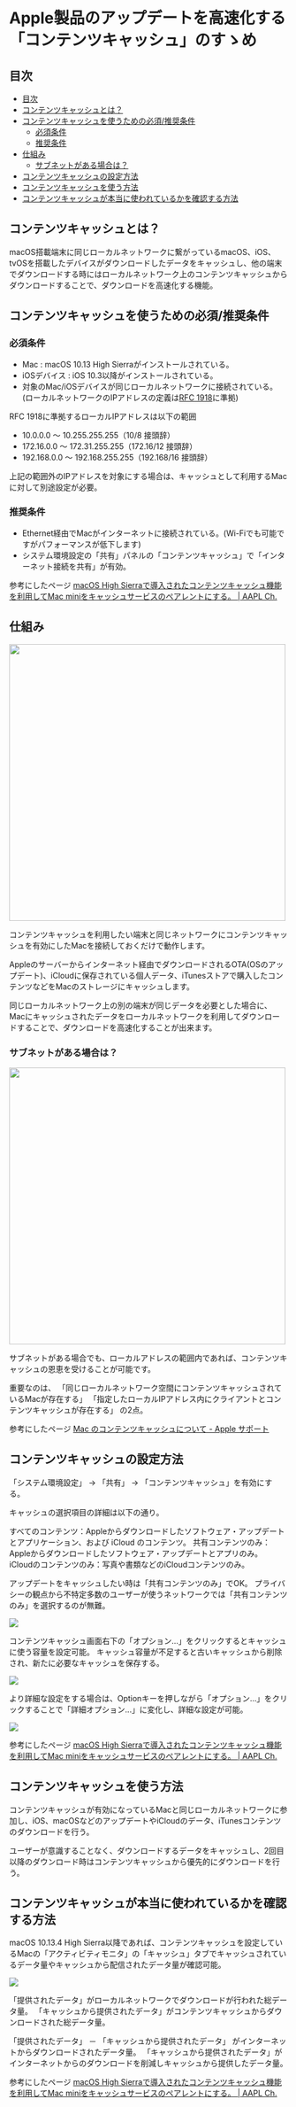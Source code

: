 # Apple製品のアップデートを高速化する「コンテンツキャッシュ」のすゝめ

## 目次

<!-- TOC depthFrom:2 -->

- [目次](#目次)
- [コンテンツキャッシュとは？](#コンテンツキャッシュとは)
- [コンテンツキャッシュを使うための必須/推奨条件](#コンテンツキャッシュを使うための必須推奨条件)
    - [必須条件](#必須条件)
    - [推奨条件](#推奨条件)
- [仕組み](#仕組み)
    - [サブネットがある場合は？](#サブネットがある場合は)
- [コンテンツキャッシュの設定方法](#コンテンツキャッシュの設定方法)
- [コンテンツキャッシュを使う方法](#コンテンツキャッシュを使う方法)
- [コンテンツキャッシュが本当に使われているかを確認する方法](#コンテンツキャッシュが本当に使われているかを確認する方法)

<!-- /TOC -->

<div style="page-break-before:always"></div>

## コンテンツキャッシュとは？
macOS搭載端末に同じローカルネットワークに繋がっているmacOS、iOS、tvOSを搭載したデバイスがダウンロードしたデータをキャッシュし、他の端末でダウンロードする時にはローカルネットワーク上のコンテンツキャッシュからダウンロードすることで、ダウンロードを高速化する機能。

## コンテンツキャッシュを使うための必須/推奨条件

### 必須条件
- Mac : macOS 10.13 High Sierraがインストールされている。
- iOSデバイス : iOS 10.3以降がインストールされている。
-  対象のMac/iOSデバイスが同じローカルネットワークに接続されている。(ローカルネットワークのIPアドレスの定義は[RFC 1918](https://ja.wikipedia.org/wiki/%E3%83%97%E3%83%A9%E3%82%A4%E3%83%99%E3%83%BC%E3%83%88%E3%83%8D%E3%83%83%E3%83%88%E3%83%AF%E3%83%BC%E3%82%AF)に準拠)

RFC 1918に準拠するローカルIPアドレスは以下の範囲
- 10.0.0.0 〜 10.255.255.255（10/8 接頭辞）
- 172.16.0.0 〜 172.31.255.255（172.16/12 接頭辞）
- 192.168.0.0 〜 192.168.255.255（192.168/16 接頭辞）

上記の範囲外のIPアドレスを対象にする場合は、キャッシュとして利用するMacに対して別途設定が必要。

### 推奨条件
- Ethernet経由でMacがインターネットに接続されている。(Wi-Fiでも可能ですがパフォーマンスが低下します)
- システム環境設定の「共有」パネルの「コンテンツキャッシュ」で「インターネット接続を共有」が有効。

参考にしたページ
[macOS High Sierraで導入されたコンテンツキャッシュ機能を利用してMac miniをキャッシュサービスのペアレントにする。 \| AAPL Ch\.](https://applech2.com/archives/20180521-how-to-use-content-caching-on-mac-os.html)

<div style="page-break-before:always"></div>

## 仕組み
<img src="images/2019-05-16-11-34-14.png" width="500px">

コンテンツキャッシュを利用したい端末と同じネットワークにコンテンツキャッシュを有効にしたMacを接続しておくだけで動作します。

Appleのサーバーからインターネット経由でダウンロードされるOTA(OSのアップデート)、iCloudに保存されている個人データ、iTunesストアで購入したコンテンツなどをMacのストレージにキャッシュします。

同じローカルネットワーク上の別の端末が同じデータを必要とした場合に、Macにキャッシュされたデータをローカルネットワークを利用してダウンロードすることで、ダウンロードを高速化することが出来ます。

<div style="page-break-before:always"></div>

### サブネットがある場合は？
<img src="images/2019-05-16-11-48-40.png" width="500px">

サブネットがある場合でも、ローカルアドレスの範囲内であれば、コンテンツキャッシュの恩恵を受けることが可能です。

重要なのは、
「同じローカルネットワーク空間にコンテンツキャッシュされているMacが存在する」
「指定したローカルIPアドレス内にクライアントとコンテンツキャッシュが存在する」
の2点。

参考にしたページ
[Mac のコンテンツキャッシュについて \- Apple サポート](https://support.apple.com/ja-jp/guide/mac-help/mchl9388ba1b/10.14/mac/10.14)

<div style="page-break-before:always"></div>

## コンテンツキャッシュの設定方法

「システム環境設定」 → 「共有」 → 「コンテンツキャッシュ」を有効にする。

キャッシュの選択項目の詳細は以下の通り。

すべてのコンテンツ：Appleからダウンロードしたソフトウェア・アップデートとアプリケーション、および iCloud のコンテンツ。
共有コンテンツのみ：Appleからダウンロードしたソフトウェア・アップデートとアプリのみ。
iCloudのコンテンツのみ：写真や書類などのiCloudコンテンツのみ。

アップデートをキャッシュしたい時は「共有コンテンツのみ」でOK。
プライバシーの観点から不特定多数のユーザーが使うネットワークでは「共有コンテンツのみ」を選択するのが無難。

![](images/2019-05-16-16-25-25.png)

<div style="page-break-before:always"></div>

コンテンツキャッシュ画面右下の「オプション...」をクリックするとキャッシュに使う容量を設定可能。
キャッシュ容量が不足すると古いキャッシュから削除され、新たに必要なキャッシュを保存する。

![](images/2019-05-16-16-27-08.png)

<div style="page-break-before:always"></div>

より詳細な設定をする場合は、Optionキーを押しながら「オプション...」をクリックすることで「詳細オプション...」に変化し、詳細な設定が可能。

![](images/2019-05-16-16-32-48.gif)


参考にしたページ
[macOS High Sierraで導入されたコンテンツキャッシュ機能を利用してMac miniをキャッシュサービスのペアレントにする。 \| AAPL Ch\.](https://applech2.com/archives/20180521-how-to-use-content-caching-on-mac-os.html)

<div style="page-break-before:always"></div>

## コンテンツキャッシュを使う方法

コンテンツキャッシュが有効になっているMacと同じローカルネットワークに参加し、iOS、macOSなどのアップデートやiCloudのデータ、iTunesコンテンツのダウンロードを行う。

ユーザーが意識することなく、ダウンロードするデータをキャッシュし、2回目以降のダウンロード時はコンテンツキャッシュから優先的にダウンロードを行う。

## コンテンツキャッシュが本当に使われているかを確認する方法

macOS 10.13.4 High Sierra以降であれば、コンテンツキャッシュを設定しているMacの「アクティビティモニタ」の「キャッシュ」タブでキャッシュされているデータ量やキャッシュから配信されたデータ量が確認可能。

![](images/2019-05-16-16-20-30.png)

「提供されたデータ」がローカルネットワークでダウンロードが行われた総データ量。
「キャッシュから提供されたデータ」がコンテンツキャッシュからダウンロードされた総データ量。

「提供されたデータ」 － 「キャッシュから提供されたデータ」 がインターネットからダウンロードされたデータ量。
「キャッシュから提供されたデータ」がインターネットからのダウンロードを削減しキャッシュから提供したデータ量。

参考にしたページ
[macOS High Sierraで導入されたコンテンツキャッシュ機能を利用してMac miniをキャッシュサービスのペアレントにする。 \| AAPL Ch\.](https://applech2.com/archives/20180521-how-to-use-content-caching-on-mac-os.html)
